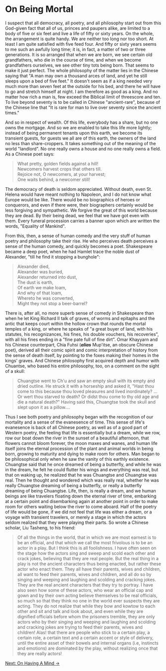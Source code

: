 # On Being Mortal

I suspect that all democracy, all poetry, and all philosophy start out from this
God-given fact that all of us, princes and paupers alike, are limited to a body
of five or six feet and live a life of fifty or sixty years. On the whole, the
arrangement is quite handy. We are neither too long nor too short. At least I am
quite satisfied with five feed four. And fifty or sixty years seems to me such
an awfully long time; it is, in fact, a matter of two or three generations. It
is so arranged that when we are born, we see certain old grandfathers, who die
in the course of time, and when we become grandfathers ourselves, we see other
tiny tots being born. That seems to make it just perfect. The whole philosophy
of the matter lies in the Chinese saying that "A man may own a thousand arces of
land, and yet he still sleeps upon a bed of five feet." It doesn't seem as if a
king needed very much more than seven feet at the outside for his bed, and there
he will have to go and stretch himself at night. I am therefore as good as a
king. And no matter how rich a man is, few exceed the Biblical limit of
threescore and ten. To live beyond seventy is to be called in Chinese
"ancient-rare", because of the Chinese line that "It is rare for man to live
over seventy since the ancient times."

And so in respect of wealth. Of this life, everybody has a share, but no one
owns the mortgage. And so we are enabled to take this life more lightly; instead
of being permanent tenants upon this earth, we become its transient guests, for
guests we all are of this earth, the owners of the land no less than
share-croppers. It takes something out of the meaning of the world "landlord".
No one really owns a house and no one really owns a field. As a Chinese poet
says:

> What pretty, golden fields against a hill!  
> Newcomers harvest crops that others till.  
> Rejoice not, O newcomers, at your harvest;  
> One waits behind, a newcomer still!

The democracy of death is seldom appreciated. Without death, even St. Helena
would have meant nothing to Napoleon, and I do not know what Europe would be
like. There would be no biographics of heroes or conquerors, and even if there
were, their biographers certainly would be less forgiving and sympathetic. We
forgive the great of this world because they are dead. By their being dead, we
feel that we have got even with them. Every funeral procession carries a banner
upon which are written the words, "Equality of Mankind".

From this, then, a sense of human comedy and the very stuff of human poetry and
philosophy take their rise. He who perceives death perceives a sense of the
human comedy, and quickly becomes a poet. Shakespeare became a deep poet, when
he had Hamlet trace the noble dust of Alexander, "till he find it stopping a
bunghole":

> Alexander died,  
> Alexander was buried,  
> Alexander returned into dust,  
> The dust is earth,  
> Of earth we make loam,  
> And why of that loam,  
> Whereto he was converted,  
> Might they not stop a beer-barrel?

There is, after all, no more superb sense of comedy in Shakespeare than when he
let King Richard II talk of graves, of worms and epitaphs and the antic that
keeps court within the hollow crown that rounds the mortal temples of a king, or
where he speaks of "a great buyer of land, with his statutes, his recognizances,
his fines, his double vouchers, his recoveries", with all his fines ending in a
"fine pate full of fine dirt". Omar Khayyarn and his Chinese counterpart, Chia
Fuhsi (***alias*** Mup'itse, an obscure Chinese poet), derived all their comic
spirit and comic interpretation of history from the sense of death itself, by
pointing to the foxes making their homes in the kings' graves. And Chinese
philosophy first acquired depth and humor with Chuantse, who based his entire
philosophy, too, on a comment on the sight of a skull:

> Chuangtse went to Ch'u and saw an empty skull with its empty and dried
> outline. He struck it with a horseship and asked it, "Hast thou come to this
> because thou loved pleasures and lived inordinately? ... Or wert thou starved
> to death? Or didst thou come to thy old age and die a natural death?" Having
> said this, Chuangtse took the skull and slept upon it as a pillow....

Thus I see both poetry and philosophy began with the recognition of our
mortality and a sense of the evanesence of time. This sense of life's evanesence
is back of all Chinese poetry, as well as of a good part of Western poetry, the
feeling that life is essentially but a dream, while we row, row our boat down
the river in the sunset of a beautiful afternoon, that flowers cannot bloom
forever, the moon maxes and wanes, and human life itself joins the eternal
procession of the plant and animal worlds in being born, growing to maturity and
dying to make room for others. Man began to be philosophical only when he saw
the vanity of this earthly existence. Chuangtse said that he once dreamed of
being a butterfly, and while he was in the dream, he felt he could flutter his
wings and everything was real, but that on waking up, he realized that he was
Chuangtse and Chuangtse was real. Then he thought and wondered which was really
real, whether he was really Chuangtse dreaming of being a butterfly, or really a
butterfly dreaming of being Chuangtse. Life, then, is really a dream, and we
human beings are like travelers floating down the eternal river of time,
embarking at a certain point and disembarking again at another point in order to
make room for others waiting below the river to come aboard. Half of the poetry
of life would be gone, if we did not feel that life was either a dream, or a
voyage with transient travelers, or merely a stage in which the actors seldom
realized that they were playing their parts. So wrote a Chinese scholar, Liu
Tasheng, to his friend:

> Of all the things in the world, that in which we are most earnest is to be an
> official, and that which we call the most frivolous is to be an actor in a
> play. But I think this is all foolishness. I have often seen on the stage how
> the actors sing and sweep and scold each other and crack jokes, believing that
> they are real people. But the real thing in a play is not the ancient
> characters thus being enacted, but rather these actor who enact them. They all
> have their parents, wives and children, all want to feed their parents, wives
> and children, and all do so by singing and weeping and laughing and scolding
> and cracking jokes. They are the real ancient characters that they try to
> portray. I have also seen how some of these actors, who wear an official cap
> and gown and by their own acting believe themselves to be real officials, so
> much so that they think no one in the world ever suspects they are acting.
> They do not realize that while they bow and kowtow to each other and sit and
> talk and look about, and even while they are dignified officials before whom
> the prisoners tremble, they are only actors who by their singing and weeping
> and laughing and scolding and cracking jokes are trying to feed their parents,
> wives and children! Alas! that there are people who stick to a certain play, a
> certain role, a certain text and a certain accent or style of delivery, until
> the entire asset of their bowels and internal organs (i.e, instincts and
> emotions) are dominated by the play, without realizing once that they are
> really actors!

[Next: On Having A Mind &rarr;](https://github.com/thaicuc/the-importance-of-living/blob/master/contents/10-on-having-a-mind.md)
